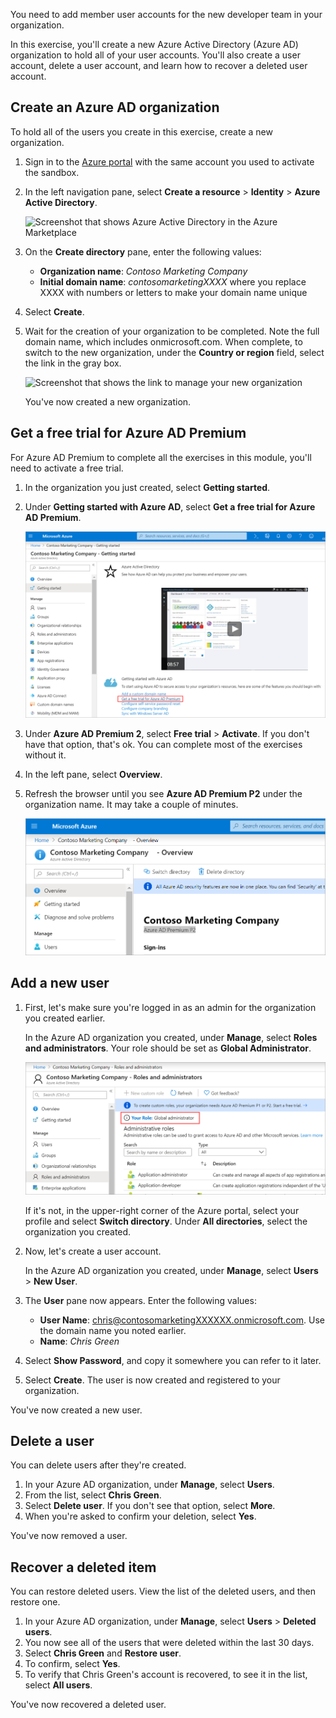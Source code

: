 You need to add member user accounts for the new developer team in your organization.

In this exercise, you'll create a new Azure Active Directory (Azure AD) organization to hold all of your user accounts. You'll also create a user account, delete a user account, and learn how to recover a deleted user account.

## Create an Azure AD organization

To hold all of the users you create in this exercise, create a new organization.

1. Sign in to the [Azure portal](<https://portal.azure.com/learn.docs.microsoft.com?azure-portal=true>) with the same account you used to activate the sandbox.

1. In the left navigation pane, select **Create a resource** > **Identity** > **Azure Active Directory**.

   ![Screenshot that shows Azure Active Directory in the Azure Marketplace](../media/3-create-active-directory.png)

1. On the **Create directory** pane, enter the following values:

   - **Organization name**: _Contoso Marketing Company_
   - **Initial domain name**: _contosomarketingXXXX_ where you replace XXXX with numbers or letters to make your domain name unique

1. Select **Create**.

1. Wait for the creation of your organization to be completed. Note the full domain name, which includes onmicrosoft.com. When complete, to switch to the new organization, under the **Country or region** field, select the link in the gray box.

    ![Screenshot that shows the link to manage your new organization](../media/3-switch-directory.png)

    You've now created a new organization.

## Get a free trial for Azure AD Premium

For Azure AD Premium to complete all the exercises in this module, you'll need to activate a free trial.

1. In the organization you just created, select **Getting started**.
1. Under **Getting started with Azure AD**, select **Get a free trial for Azure AD Premium**.

    ![Screenshot that shows the link to create trial](../media/3-ad-get-started-get-trial.png)

1. Under **Azure AD Premium 2**, select **Free trial** > **Activate**. If you don't have that option, that's ok. You can complete most of the exercises without it.
1. In the left pane, select **Overview**.
1. Refresh the browser until you see **Azure AD Premium P2** under the organization name. It may take a couple of minutes.

    ![Screenshot that shows trial enabled](../media/3-azure-ad-premium-2.png)

## Add a new user

1. First, let's make sure you're logged in as an admin for the organization you created earlier.

   In the Azure AD organization you created, under **Manage**, select **Roles and administrators**. Your role should be set as **Global Administrator**.

    ![Screenshot that shows your role in Azure AD](../media/3-check-role.png)
   
    If it's not, in the upper-right corner of the Azure portal, select your profile and select **Switch directory**. Under **All directories**, select the organization you created.

1. Now, let's create a user account.

   In the Azure AD organization you created, under **Manage**, select **Users** > **New User**.
1. The **User** pane now appears. Enter the following values:

    - **User Name**: chris@contosomarketingXXXXXX.onmicrosoft.com. Use the domain name you noted earlier.
    - **Name**: *Chris Green*

1. Select **Show Password**, and copy it somewhere you can refer to it later.

1. Select **Create**. The user is now created and registered to your organization.

You've now created a new user.

## Delete a user

You can delete users after they're created.

1. In your Azure AD organization, under **Manage**, select **Users**.
1. From the list, select **Chris Green**.
1. Select **Delete user**. If you don't see that option, select **More**.
1. When you're asked to confirm your deletion, select **Yes**.

You've now removed a user.

## Recover a deleted item

You can restore deleted users. View the list of the deleted users, and then restore one.

1. In your Azure AD organization, under **Manage**, select **Users** > **Deleted users**.
1. You now see all of the users that were deleted within the last 30 days.
1. Select **Chris Green** and **Restore user**.
1. To confirm, select **Yes**.
1. To verify that Chris Green's account is recovered, to see it in the list, select **All users**.

You've now recovered a deleted user.
